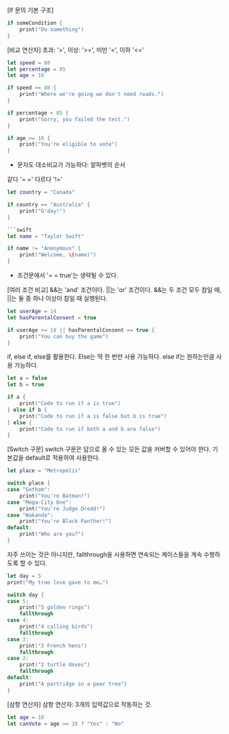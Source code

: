 [If 문의 기본 구조]

```swift
if someCondition {
    print("Do something")
}
```

[비교 연산자]
초과: '>', 이상: '>=', 미만 '<', 이하 '<='

```swift
let speed = 88
let percentage = 85
let age = 18

if speed >= 88 {
    print("Where we're going we don't need roads.")
}

if percentage < 85 {
    print("Sorry, you failed the test.")
}

if age >= 18 {
    print("You're eligible to vote")
}
```
- 문자도 대소비교가 가능하다: 알파벳의 순서

같다 '= =' 다르다 '!='

```swift
let country = "Canada"

if country == "Australia" {
    print("G'day!")
}

```swift
let name = "Taylor Swift"

if name != "Anonymous" {
    print("Welcome, \(name)")
}
```
- 조건문에서 '= = true'는 생략될 수 있다.

[여러 조건 비교]
&&는 'and' 조건이다. ||는 'or' 조건이다. &&는 두 조건 모두 참일 때, ||는 둘 중 하나 이상이 참일 때 실행된다.
```swift
let userAge = 14
let hasParentalConsent = true

if userAge >= 18 || hasParentalConsent == true {
    print("You can buy the game")
}
```

if, else if, else를 활용한다. Else는 딱 한 번만 사용 가능하다.
else if는 원하는만큼 사용 가능하다.

```swift
let a = false
let b = true

if a {
    print("Code to run if a is true")
} else if b {
    print("Code to run if a is false but b is true")
} else {
    print("Code to run if both a and b are false")
}
```

[Switch 구문]
switch 구문은 답으로 올 수 있는 모든 값을 커버할 수 있어야 한다. 기본값을 default로 적용하여 사용한다.

```swift
let place = "Metropolis"

switch place {
case "Gotham":
    print("You're Batman!")
case "Mega-City One":
    print("You're Judge Dredd!")
case "Wakanda":
    print("You're Black Panther!")
default:
    print("Who are you?")
}
```

자주 쓰이는 것은 아니지만, fallthrough을 사용하면 연속되는 케이스들을 계속 수행하도록 할 수 있다.
```swift
let day = 5
print("My true love gave to me…")

switch day {
case 5:
    print("5 golden rings")
    fallthrough
case 4:
    print("4 calling birds")
    fallthrough
case 3:
    print("3 French hens")
    fallthrough
case 2:
    print("2 turtle doves")
    fallthrough
default:
    print("A partridge in a pear tree")
}
```

[삼항 연산자]
삼항 연산자: 3개의 입력값으로 작동하는 것.
```swift
let age = 18
let canVote = age >= 18 ? "Yes" : "No"
```
